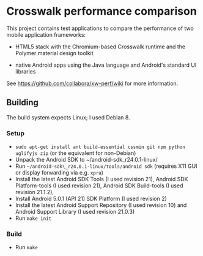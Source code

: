 # Crosswalk performance comparison

This project contains test applications to compare the performance of
two mobile application frameworks:

* HTML5 stack with the Chromium-based Crosswalk runtime and the Polymer
  material design toolkit

* native Android apps using the Java language and Android's standard
  UI libraries

See <https://github.com/collabora/xw-perf/wiki> for more information.

## Building

The build system expects Linux; I used Debian 8.

### Setup

* `sudo apt-get install ant build-essential cssmin git npm python uglifyjs zip`
  (or the equivalent for non-Debian)
* Unpack the Android SDK to ~/android-sdk\_r24.0.1-linux/
* Run `~/android-sdk\_r24.0.1-linux/tools/android sdk`
  (requires X11 GUI or display forwarding via e.g. `xpra`)
* Install the latest Android SDK Tools (I used revision 21),
  Android SDK Platform-tools (I used revision 21),
  Android SDK Build-tools (I used revision 21.1.2),
* Install Android 5.0.1 (API 21) SDK Platform (I used revision 2)
* Install the latest Android Support Repository (I used revision 10)
  and Android Support Library (I used revision 21.0.3)
* Run `make init`

### Build

* Run `make`
